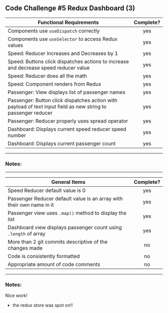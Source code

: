 ## Code Challenge #5 Redux Dashboard (3)

| Functional Requirements                                                                                       | Complete? |
| ------------------------------------------------------------------------------------------------------------- | :-------: |
| Components use `useDispatch` correctly                                                                        |    yes    |
| Components use `useSelector` to access Redux values                                                           |    yes    |
| Speed: Reducer Increases and Decreases by 1                                                                   |    yes    |
| Speed: Buttons click dispatches actions to increase and decrease speed reducer value                          |    yes    |
| Speed: Reducer does all the math                                                                              |    yes    |
| Speed: Component renders from Redux                                                                           |    yes    |
| Passenger: View displays list of passenger names                                                              |    yes    |
| Passenger: Button click dispatches action with payload of text input field as new string to passenger reducer |    yes    |
| Passenger: Reducer properly uses spread operator                                                              |    yes    |
| Dashboard: Displays current speed reducer speed number                                                        |    yes    |
| Dashboard: Displays current passenger count                                                                   |    yes    |

---

### Notes:

---

| General Items                                                         | Complete? |
| --------------------------------------------------------------------- | :-------: |
| Speed Reducer default value is 0                                      |    yes    |
| Passenger Reducer default value is an array with their own name in it |    yes    |
| Passenger view uses `.map()` method to display the list               |    yes    |
| Dashboard view displays passenger count using `.length` of array      |    yes    |
| More than 2 git commits descriptive of the changes made               |    no     |
| Code is consistently formatted                                        |    no     |
| Appropriate amount of code comments                                   |    no     |

---

### Notes:

Nice work!

- the redux store was spot on!!
